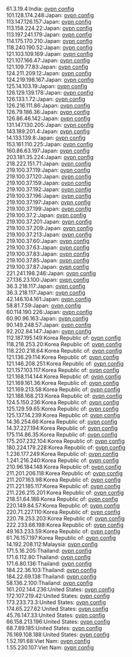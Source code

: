 61.3.19.4:India: [ovpn config](vpn/61_3_19_4.ovpn)  
101.128.174.248:Japan: [ovpn config](vpn/101_128_174_248.ovpn)  
113.147.126.157:Japan: [ovpn config](vpn/113_147_126_157.ovpn)  
113.158.224.22:Japan: [ovpn config](vpn/113_158_224_22.ovpn)  
113.197.241.179:Japan: [ovpn config](vpn/113_197_241_179.ovpn)  
114.175.170.210:Japan: [ovpn config](vpn/114_175_170_210.ovpn)  
118.240.190.52:Japan: [ovpn config](vpn/118_240_190_52.ovpn)  
121.103.109.169:Japan: [ovpn config](vpn/121_103_109_169.ovpn)  
121.107.166.47:Japan: [ovpn config](vpn/121_107_166_47.ovpn)  
121.109.77.83:Japan: [ovpn config](vpn/121_109_77_83.ovpn)  
124.211.209.12:Japan: [ovpn config](vpn/124_211_209_12.ovpn)  
124.219.198.167:Japan: [ovpn config](vpn/124_219_198_167.ovpn)  
125.14.103.19:Japan: [ovpn config](vpn/125_14_103_19.ovpn)  
126.129.139.178:Japan: [ovpn config](vpn/126_129_139_178.ovpn)  
126.133.1.72:Japan: [ovpn config](vpn/126_133_1_72.ovpn)  
126.216.111.86:Japan: [ovpn config](vpn/126_216_111_86.ovpn)  
126.79.186.36:Japan: [ovpn config](vpn/126_79_186_36.ovpn)  
126.86.46.142:Japan: [ovpn config](vpn/126_86_46_142.ovpn)  
131.147.130.205:Japan: [ovpn config](vpn/131_147_130_205.ovpn)  
143.189.201.4:Japan: [ovpn config](vpn/143_189_201_4.ovpn)  
14.133.139.8:Japan: [ovpn config](vpn/14_133_139_8.ovpn)  
153.161.110.225:Japan: [ovpn config](vpn/153_161_110_225.ovpn)  
160.86.63.197:Japan: [ovpn config](vpn/160_86_63_197.ovpn)  
203.181.35.224:Japan: [ovpn config](vpn/203_181_35_224.ovpn)  
218.222.151.71:Japan: [ovpn config](vpn/218_222_151_71.ovpn)  
219.100.37.119:Japan: [ovpn config](vpn/219_100_37_119.ovpn)  
219.100.37.120:Japan: [ovpn config](vpn/219_100_37_120.ovpn)  
219.100.37.159:Japan: [ovpn config](vpn/219_100_37_159.ovpn)  
219.100.37.192:Japan: [ovpn config](vpn/219_100_37_192.ovpn)  
219.100.37.196:Japan: [ovpn config](vpn/219_100_37_196.ovpn)  
219.100.37.197:Japan: [ovpn config](vpn/219_100_37_197.ovpn)  
219.100.37.199:Japan: [ovpn config](vpn/219_100_37_199.ovpn)  
219.100.37.2:Japan: [ovpn config](vpn/219_100_37_2.ovpn)  
219.100.37.201:Japan: [ovpn config](vpn/219_100_37_201.ovpn)  
219.100.37.209:Japan: [ovpn config](vpn/219_100_37_209.ovpn)  
219.100.37.213:Japan: [ovpn config](vpn/219_100_37_213.ovpn)  
219.100.37.60:Japan: [ovpn config](vpn/219_100_37_60.ovpn)  
219.100.37.63:Japan: [ovpn config](vpn/219_100_37_63.ovpn)  
219.100.37.83:Japan: [ovpn config](vpn/219_100_37_83.ovpn)  
219.100.37.85:Japan: [ovpn config](vpn/219_100_37_85.ovpn)  
219.100.37.87:Japan: [ovpn config](vpn/219_100_37_87.ovpn)  
221.241.198.246:Japan: [ovpn config](vpn/221_241_198_246.ovpn)  
27.136.23.100:Japan: [ovpn config](vpn/27_136_23_100.ovpn)  
36.3.218.117:Japan: [ovpn config](vpn/36_3_218_117.ovpn)  
36.3.218.117:Japan: [ovpn config](vpn/36_3_218_117.ovpn)  
42.146.104.161:Japan: [ovpn config](vpn/42_146_104_161.ovpn)  
58.81.7.59:Japan: [ovpn config](vpn/58_81_7_59.ovpn)  
60.114.190.226:Japan: [ovpn config](vpn/60_114_190_226.ovpn)  
60.90.96.163:Japan: [ovpn config](vpn/60_90_96_163.ovpn)  
90.149.248.57:Japan: [ovpn config](vpn/90_149_248_57.ovpn)  
92.202.84.147:Japan: [ovpn config](vpn/92_202_84_147.ovpn)  
112.187.195.149:Korea Republic of: [ovpn config](vpn/112_187_195_149.ovpn)  
118.218.253.20:Korea Republic of: [ovpn config](vpn/118_218_253_20.ovpn)  
118.220.218.64:Korea Republic of: [ovpn config](vpn/118_220_218_64.ovpn)  
121.136.29.114:Korea Republic of: [ovpn config](vpn/121_136_29_114.ovpn)  
121.146.208.251:Korea Republic of: [ovpn config](vpn/121_146_208_251.ovpn)  
121.157.103.117:Korea Republic of: [ovpn config](vpn/121_157_103_117.ovpn)  
121.168.114.144:Korea Republic of: [ovpn config](vpn/121_168_114_144.ovpn)  
121.169.161.36:Korea Republic of: [ovpn config](vpn/121_169_161_36.ovpn)  
121.169.213.58:Korea Republic of: [ovpn config](vpn/121_169_213_58.ovpn)  
121.188.168.213:Korea Republic of: [ovpn config](vpn/121_188_168_213.ovpn)  
124.5.150.236:Korea Republic of: [ovpn config](vpn/124_5_150_236.ovpn)  
125.129.59.65:Korea Republic of: [ovpn config](vpn/125_129_59_65.ovpn)  
125.137.14.239:Korea Republic of: [ovpn config](vpn/125_137_14_239.ovpn)  
14.36.254.66:Korea Republic of: [ovpn config](vpn/14_36_254_66.ovpn)  
14.37.227.194:Korea Republic of: [ovpn config](vpn/14_37_227_194.ovpn)  
175.114.86.35:Korea Republic of: [ovpn config](vpn/175_114_86_35.ovpn)  
175.207.232.104:Korea Republic of: [ovpn config](vpn/175_207_232_104.ovpn)  
180.224.179.228:Korea Republic of: [ovpn config](vpn/180_224_179_228.ovpn)  
1.236.177.249:Korea Republic of: [ovpn config](vpn/1_236_177_249.ovpn)  
1.241.216.240:Korea Republic of: [ovpn config](vpn/1_241_216_240.ovpn)  
210.96.184.148:Korea Republic of: [ovpn config](vpn/210_96_184_148.ovpn)  
211.201.206.118:Korea Republic of: [ovpn config](vpn/211_201_206_118.ovpn)  
211.207.163.98:Korea Republic of: [ovpn config](vpn/211_207_163_98.ovpn)  
211.221.185.117:Korea Republic of: [ovpn config](vpn/211_221_185_117.ovpn)  
211.226.215.201:Korea Republic of: [ovpn config](vpn/211_226_215_201.ovpn)  
218.51.64.186:Korea Republic of: [ovpn config](vpn/218_51_64_186.ovpn)  
220.149.84.57:Korea Republic of: [ovpn config](vpn/220_149_84_57.ovpn)  
220.71.227.110:Korea Republic of: [ovpn config](vpn/220_71_227_110.ovpn)  
220.78.253.203:Korea Republic of: [ovpn config](vpn/220_78_253_203.ovpn)  
222.233.66.198:Korea Republic of: [ovpn config](vpn/222_233_66_198.ovpn)  
49.163.233.59:Korea Republic of: [ovpn config](vpn/49_163_233_59.ovpn)  
61.76.157.197:Korea Republic of: [ovpn config](vpn/61_76_157_197.ovpn)  
14.192.208.112:Malaysia: [ovpn config](vpn/14_192_208_112.ovpn)  
171.5.16.205:Thailand: [ovpn config](vpn/171_5_16_205.ovpn)  
171.6.112.80:Thailand: [ovpn config](vpn/171_6_112_80.ovpn)  
171.6.80.136:Thailand: [ovpn config](vpn/171_6_80_136.ovpn)  
184.22.36.103:Thailand: [ovpn config](vpn/184_22_36_103.ovpn)  
184.22.69.138:Thailand: [ovpn config](vpn/184_22_69_138.ovpn)  
58.136.2.100:Thailand: [ovpn config](vpn/58_136_2_100.ovpn)  
161.202.144.236:United States: [ovpn config](vpn/161_202_144_236.ovpn)  
172.107.219.42:United States: [ovpn config](vpn/172_107_219_42.ovpn)  
173.233.73.3:United States: [ovpn config](vpn/173_233_73_3.ovpn)  
174.65.227.62:United States: [ovpn config](vpn/174_65_227_62.ovpn)  
45.76.147.33:United States: [ovpn config](vpn/45_76_147_33.ovpn)  
66.158.213.196:United States: [ovpn config](vpn/66_158_213_196.ovpn)  
68.7.89.185:United States: [ovpn config](vpn/68_7_89_185.ovpn)  
76.169.108.188:United States: [ovpn config](vpn/76_169_108_188.ovpn)  
1.52.191.68:Viet Nam: [ovpn config](vpn/1_52_191_68.ovpn)  
1.55.230.107:Viet Nam: [ovpn config](vpn/1_55_230_107.ovpn)  
